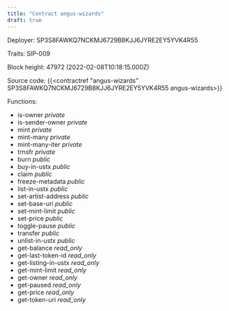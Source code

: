 ```yaml
---
title: "Contract angus-wizards"
draft: true
---
```

Deployer: SP3S8FAWKQ7NCKMJ6729B8KJJ6JYRE2EY5YVK4R55

Traits:
SIP-009 



Block height: 47972 (2022-02-08T10:18:15.000Z)

Source code: {{<contractref "angus-wizards" SP3S8FAWKQ7NCKMJ6729B8KJJ6JYRE2EY5YVK4R55 angus-wizards>}}

Functions:

* is-owner _private_
* is-sender-owner _private_
* mint _private_
* mint-many _private_
* mint-many-iter _private_
* trnsfr _private_
* burn _public_
* buy-in-ustx _public_
* claim _public_
* freeze-metadata _public_
* list-in-ustx _public_
* set-artist-address _public_
* set-base-uri _public_
* set-mint-limit _public_
* set-price _public_
* toggle-pause _public_
* transfer _public_
* unlist-in-ustx _public_
* get-balance _read_only_
* get-last-token-id _read_only_
* get-listing-in-ustx _read_only_
* get-mint-limit _read_only_
* get-owner _read_only_
* get-paused _read_only_
* get-price _read_only_
* get-token-uri _read_only_
